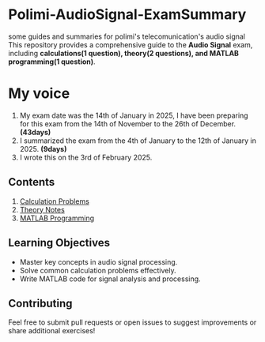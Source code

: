 # Polimi-AudioSignal-ExamSummary
some guides and summaries for polimi's telecomunication's audio signal
This repository provides a comprehensive guide to the **Audio Signal** exam, including **calculations(1 question), theory(2 questions), and MATLAB programming(1 question)**.

# My voice
1.	My exam date was the 14th of January in 2025, I have been preparing for this exam from the 14th of November to the 26th of December. **(43days)**
2.	I summarized the exam from the 4th of January to the 12th of January in 2025. **(9days)**
3.	I wrote this on the 3rd of February 2025.


## Contents
1. [Calculation Problems](problems/calculations.md)
2. [Theory Notes](notes/theory.md)
3. [MATLAB Programming](code/matlab-examples/README.md)


## Learning Objectives
- Master key concepts in audio signal processing.
- Solve common calculation problems effectively.
- Write MATLAB code for signal analysis and processing.

## Contributing
Feel free to submit pull requests or open issues to suggest improvements or share additional exercises!
